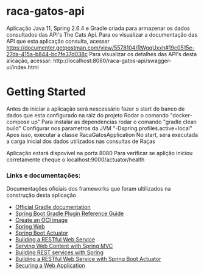 # raca-gatos-api
Aplicação Java 11, Spring 2.6.4 e Gradle criada para armazenar os dados consultados das API's The Cats Api.
Para os visualizar a documentação das API que esta aplicação consulta, acessar https://documenter.getpostman.com/view/5578104/RWgqUxxh#19c0515e-27da-415a-b844-bc7fe37d038c
Para visualizar os detalhes das API's desta alicação, acessar: http://localhost:8080/raca-gatos-api/swagger-ui/index.html


# Getting Started
Antes de iniciar a aplicação será nescessário fazer o start do banco de dados que esta configurado na raiz do projeto
    Rodar o comando "docker-compose up"
    Para instalar as dependencias rodar o comando "gradle clean build"
    Configurar nos parametros da JVM "-Dspring.profiles.active=local"
    Apos isso, executar a classe RacaGatosApplication
    No start, sera executada a carga inicial dos dados utilizados nas consultas de Raças

Aplicação estará dispovivel na porta 8080
Para verificar se aplição iniciou corretamente cheque o localhost:9000/actuator/health

### Links e documentações:
Documentações oficiais dos frameworks que foram ultilizados na construção desta aplicação

* [Official Gradle documentation](https://docs.gradle.org)
* [Spring Boot Gradle Plugin Reference Guide](https://docs.spring.io/spring-boot/docs/3.0.0-SNAPSHOT/gradle-plugin/reference/html/)
* [Create an OCI image](https://docs.spring.io/spring-boot/docs/3.0.0-SNAPSHOT/gradle-plugin/reference/html/#build-image)
* [Spring Web](https://docs.spring.io/spring-boot/docs/2.6.4/reference/htmlsingle/#boot-features-developing-web-applications)
* [Spring Boot Actuator](https://docs.spring.io/spring-boot/docs/2.6.4/reference/htmlsingle/#production-ready)
* [Building a RESTful Web Service](https://spring.io/guides/gs/rest-service/)
* [Serving Web Content with Spring MVC](https://spring.io/guides/gs/serving-web-content/)
* [Building REST services with Spring](https://spring.io/guides/tutorials/bookmarks/)
* [Building a RESTful Web Service with Spring Boot Actuator](https://spring.io/guides/gs/actuator-service/)
* [Securing a Web Application](https://spring.io/guides/gs/securing-web/)
